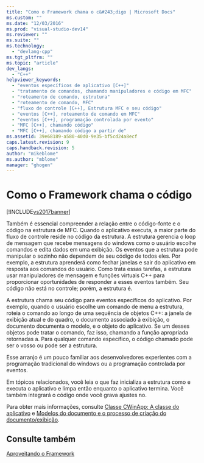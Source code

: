 ```yaml
---
title: "Como o Framework chama o c&#243;digo | Microsoft Docs"
ms.custom: ""
ms.date: "12/03/2016"
ms.prod: "visual-studio-dev14"
ms.reviewer: ""
ms.suite: ""
ms.technology: 
  - "devlang-cpp"
ms.tgt_pltfrm: ""
ms.topic: "article"
dev_langs: 
  - "C++"
helpviewer_keywords: 
  - "eventos específicos de aplicativo [C++]"
  - "tratamento de comandos, chamando manipuladores e código em MFC"
  - "roteamento de comando, estrutura"
  - "roteamento de comando, MFC"
  - "fluxo de controle [C++], Estrutura MFC e seu código"
  - "eventos [C++], roteamento de comando em MFC"
  - "eventos [C++], programação controlada por evento"
  - "MFC [C++], chamando código"
  - "MFC [C++], chamando código a partir de"
ms.assetid: 39e68189-a580-40d0-9e35-bf5cd24a8ecf
caps.latest.revision: 9
caps.handback.revision: 5
author: "mikeblome"
ms.author: "mblome"
manager: "ghogen"
---
```

# Como o Framework chama o c&#243;digo
[!INCLUDE[vs2017banner](../assembler/inline/includes/vs2017banner.md)]

Também é essencial compreender a relação entre o código\-fonte e o código na estrutura de MFC.  Quando o aplicativo executa, a maior parte do fluxo de controle reside no código da estrutura.  A estrutura gerencia o loop de mensagem que recebe mensagens do windows como o usuário escolhe comandos e edita dados em uma exibição.  Os eventos que a estrutura pode manipular o sozinho não dependem de seu código de todos eles.  Por exemplo, a estrutura aprenderá como fechar janelas e sair do aplicativo em resposta aos comandos do usuário.  Como trata essas tarefas, a estrutura usar manipuladores de mensagem e funções virtuais C\+\+ para proporcionar oportunidades de responder a esses eventos também.  Seu código não está no controle; porém, a estrutura é.  
  
 A estrutura chama seu código para eventos específicos do aplicativo.  Por exemplo, quando o usuário escolhe um comando de menu a estrutura, roteia o comando ao longo de uma sequência de objetos C\+\+: a janela de exibição atual e do quadro, o documento associado à exibição, o documento documenta o modelo, e o objeto do aplicativo.  Se um desses objetos pode tratar o comando, faz isso, chamando a função apropriada retornadas a.  Para qualquer comando específico, o código chamado pode ser o vosso ou pode ser a estrutura.  
  
 Esse arranjo é um pouco familiar aos desenvolvedores experientes com a programação tradicional do windows ou a programação controlada por eventos.  
  
 Em tópicos relacionados, você leia o que faz inicializa a estrutura como e executa o aplicativo e limpa então enquanto o aplicativo termina.  Você também integrará o código onde você grava ajustes no.  
  
 Para obter mais informações, consulte [Classe CWinApp: A classe do aplicativo](../Topic/CWinApp:%20The%20Application%20Class.md) e [Modelos do documento e o processo de criação do documento\/exibição](../mfc/document-templates-and-the-document-view-creation-process.md).  
  
## Consulte também  
 [Aproveitando o Framework](../mfc/building-on-the-framework.md)